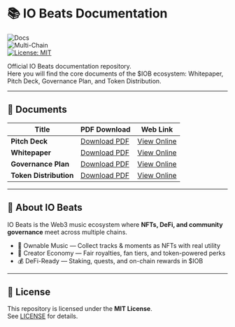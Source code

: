 # 📚 IO Beats Documentation  

![Docs](https://img.shields.io/badge/Docs-Available-blue)  
![Multi-Chain](https://img.shields.io/badge/Deployed-MultiChain-purple)  
[![License: MIT](https://img.shields.io/badge/License-MIT-yellow.svg)](https://github.com/iobeatss/iobeats-docs/blob/main/LICENSE)  

Official IO Beats documentation repository.  
Here you will find the core documents of the $IOB ecosystem: Whitepaper, Pitch Deck, Governance Plan, and Token Distribution.  

---

## 🔹 Documents  

| Title | PDF Download | Web Link |
|-------|--------------|----------|
| **Pitch Deck** | [Download PDF](./iobeats-pitch-deck.pdf) | [View Online](https://open.iobeats.com/doc/iobeats-pitch-deck.pdf) |
| **Whitepaper** | [Download PDF](./iobeats-white-paper.pdf) | [View Online](https://open.iobeats.com/doc/iobeats-white-paper.pdf) |
| **Governance Plan** | [Download PDF](./iobeats-Governance-plan.pdf) | [View Online](https://open.iobeats.com/doc/iobeats-Governance-plan.pdf) |
| **Token Distribution** | [Download PDF](./iobeats-token-distribution.pdf) | [View Online](https://open.iobeats.com/doc/iobeats-token-distribution.pdf) |

---

## 🔹 About IO Beats  

IO Beats is the Web3 music ecosystem where **NFTs, DeFi, and community governance** meet across multiple chains.  
- 🎵 Ownable Music — Collect tracks & moments as NFTs with real utility  
- 👥 Creator Economy — Fair royalties, fan tiers, and token-powered perks  
- 💰 DeFi-Ready — Staking, quests, and on-chain rewards in $IOB  

---

## 🔹 License  

This repository is licensed under the **MIT License**.  
See [LICENSE](./LICENSE) for details.  


